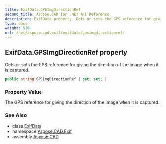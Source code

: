 ```yaml
---
title: ExifData.GPSImgDirectionRef
second_title: Aspose.CAD for .NET API Reference
description: ExifData property. Gets or sets the GPS reference for giving the direction of the image when it is captured
type: docs
weight: 510
url: /net/aspose.cad.exif/exifdata/gpsimgdirectionref/
---
```

## ExifData.GPSImgDirectionRef property

Gets or sets the GPS reference for giving the direction of the image when it is captured.

```csharp
public string GPSImgDirectionRef { get; set; }
```

### Property Value

The GPS reference for giving the direction of the image when it is captured.

### See Also

* class [ExifData](../)
* namespace [Aspose.CAD.Exif](../../exifdata/)
* assembly [Aspose.CAD](../../../)


